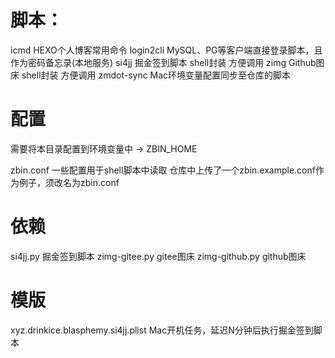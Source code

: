 # 脚本：
icmd        HEXO个人博客常用命令
login2cli   MySQL、PG等客户端直接登录脚本，且作为密码备忘录(本地服务)
si4jj       掘金签到脚本 shell封装 方便调用
zimg        Github图床 shell封装 方便调用
zmdot-sync  Mac环境变量配置同步至仓库的脚本

# 配置
需要将本目录配置到环境变量中 -> ZBIN_HOME

zbin.conf   一些配置用于shell脚本中读取 仓库中上传了一个zbin.example.conf作为例子，须改名为zbin.conf

# 依赖
si4jj.py        掘金签到脚本
zimg-gitee.py   gitee图床
zimg-github.py  github图床

# 模版
xyz.drinkice.blasphemy.si4jj.plist      Mac开机任务，延迟N分钟后执行掘金签到脚本
